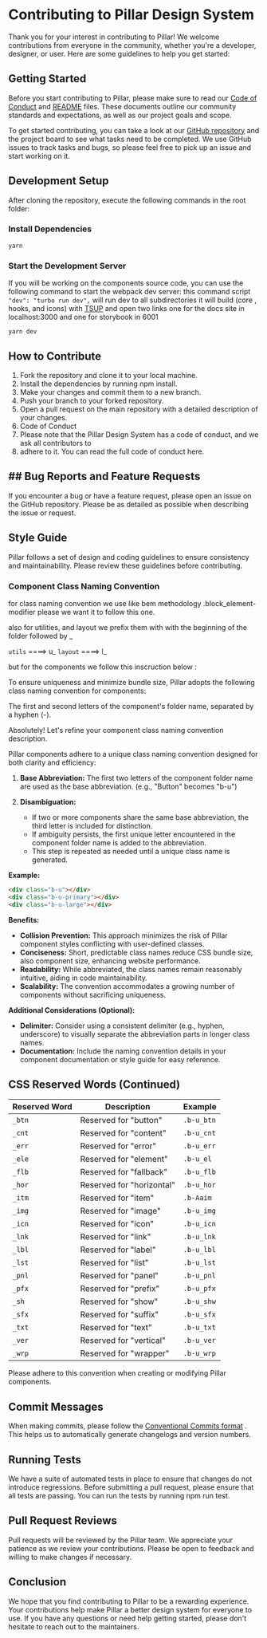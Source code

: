 # Contributing to Pillar Design System

Thank you for your interest in contributing to Pillar! We welcome contributions from everyone in the community, whether you're a developer, designer, or user. Here are some guidelines to help you get started:

## Getting Started

Before you start contributing to Pillar, please make sure to read our
[Code of Conduct](https://github.com/HamzaAmar/pillar-ui/blob/main/CODE_OF_CONDUCT.md)
and [README](https://github.com/HamzaAmar/pillar-ui/blob/main/README.md) files. These documents outline our community standards and expectations, as well as our project goals and scope.

To get started contributing, you can take a look at our [GitHub repository](https://github.com/HamzaAmar/pillar-ui) and the project board to see what tasks need to be completed. We use GitHub issues to track tasks and bugs, so please feel free to pick up an issue and start working on it.

## Development Setup

After cloning the repository, execute the following commands in the root folder:

### Install Dependencies

```npm
yarn
```

### Start the Development Server

If you will be working on the components source code, you can use the following command to start the webpack dev server: this command script `"dev": "turbo run dev",` will run dev to all subdirectories it will build (core , hooks, and icons) with [TSUP](https://github.com/egoist/tsup) and open two links one for the docs site in localhost:3000 and one for storybook in 6001

```npm
yarn dev
```

## How to Contribute

1. Fork the repository and clone it to your local machine.
1. Install the dependencies by running npm install.
1. Make your changes and commit them to a new branch.
1. Push your branch to your forked repository.
1. Open a pull request on the main repository with a detailed description of your changes.
1. Code of Conduct
1. Please note that the Pillar Design System has a code of conduct, and we ask all contributors to
1. adhere to it. You can read the full code of conduct here.

## ## Bug Reports and Feature Requests

If you encounter a bug or have a feature request, please open an issue on the GitHub repository. Please be as detailed as possible when describing the issue or request.

## Style Guide

Pillar follows a set of design and coding guidelines to ensure consistency and maintainability. Please review these guidelines before contributing.

### Component Class Naming Convention

for class naming convention we use like bem methodology .block_element-modifier please we want it to follow this one.

also for utilities, and layout we prefix them with with the beginning of the folder followed by \_

`utils` ====> u\_
`layout` ====> l\_

but for the components we follow this inscruction below :

To ensure uniqueness and minimize bundle size, Pillar adopts the following class naming convention for components:

The first and second letters of the component's folder name, separated by a hyphen (-).

Absolutely! Let's refine your component class naming convention description.

Pillar components adhere to a unique class naming convention designed for both clarity and efficiency:

1. **Base Abbreviation:** The first two letters of the component folder name are used as the base abbreviation. (e.g., "Button" becomes "b-u")

2. **Disambiguation:**
   - If two or more components share the same base abbreviation, the third letter is included for distinction.
   - If ambiguity persists, the first unique letter encountered in the component folder name is added to the abbreviation.
   - This step is repeated as needed until a unique class name is generated.

**Example:**

```html
<div class="b-u"></div>
<div class="b-u-primary"></div>
<div class="b-u-large"></div>
```

**Benefits:**

- **Collision Prevention:** This approach minimizes the risk of Pillar component styles conflicting with user-defined classes.
- **Conciseness:** Short, predictable class names reduce CSS bundle size, also component size, enhancing website performance.
- **Readability:** While abbreviated, the class names remain reasonably intuitive, aiding in code maintainability.
- **Scalability:** The convention accommodates a growing number of components without sacrificing uniqueness.

**Additional Considerations (Optional):**

- **Delimiter:** Consider using a consistent delimiter (e.g., hyphen, underscore) to visually separate the abbreviation parts in longer class names.
- **Documentation:** Include the naming convention details in your component documentation or style guide for easy reference.

## CSS Reserved Words (Continued)

| Reserved Word | Description               | Example    |
| ------------- | ------------------------- | ---------- |
| `_btn`        | Reserved for "button"     | `.b-u_btn` |
| `_cnt`        | Reserved for "content"    | `.b-u_cnt` |
| `_err`        | Reserved for "error"      | `.b-u_err` |
| `_ele`        | Reserved for "element"    | `.b-u_el`  |
| `_flb`        | Reserved for "fallback"   | `.b-u_flb` |
| `_hor`        | Reserved for "horizontal" | `.b-u_hor` |
| `_itm`        | Reserved for "item"       | `.b-Aaim`  |
| `_img`        | Reserved for "image"      | `.b-u_img` |
| `_icn`        | Reserved for "icon"       | `.b-u_icn` |
| `_lnk`        | Reserved for "link"       | `.b-u_lnk` |
| `_lbl`        | Reserved for "label"      | `.b-u_lbl` |
| `_lst`        | Reserved for "list"       | `.b-u_lst` |
| `_pnl`        | Reserved for "panel"      | `.b-u_pnl` |
| `_pfx`        | Reserved for "prefix"     | `.b-u_pfx` |
| `_sh`         | Reserved for "show"       | `.b-u_shw` |
| `_sfx`        | Reserved for "suffix"     | `.b-u_sfx` |
| `_txt`        | Reserved for "text"       | `.b-u_txt` |
| `_ver`        | Reserved for "vertical"   | `.b-u_ver` |
| `_wrp`        | Reserved for "wrapper"    | `.b-u_wrp` |

Please adhere to this convention when creating or modifying Pillar components.

## Commit Messages

When making commits, please follow the [Conventional Commits format](https://www.conventionalcommits.org/en/v1.0.0/) . This helps us to automatically generate changelogs and version numbers.

## Running Tests

We have a suite of automated tests in place to ensure that changes do not introduce regressions. Before submitting a pull request, please ensure that all tests are passing. You can run the tests by running npm run test.

## Pull Request Reviews

Pull requests will be reviewed by the Pillar team. We appreciate your patience as we review your contributions. Please be open to feedback and willing to make changes if necessary.

## Conclusion

We hope that you find contributing to Pillar to be a rewarding experience. Your contributions help make Pillar a better design system for everyone to use. If you have any questions or need help getting started, please don't hesitate to reach out to the maintainers.
